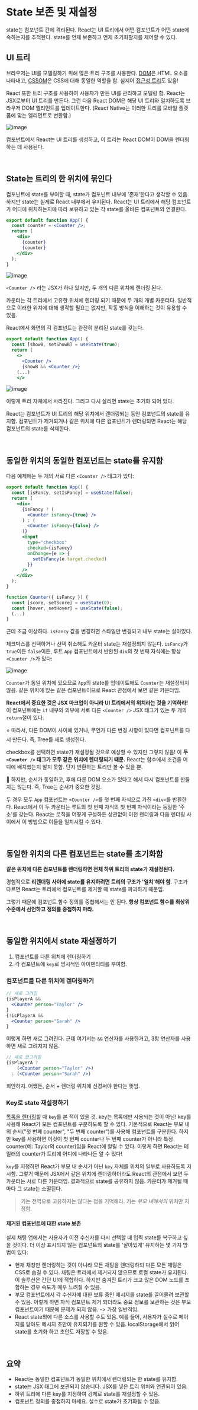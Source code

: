 # State 보존 및 재설정

state는 컴포넌트 간에 격리된다. React는 UI 트리에서 어떤 컴포넌트가 어떤 state에 속하는지를 추적한다. state를 언제 보존하고 언제 초기화할지를 제어할 수 있다.

## UI 트리

브라우저는 UI를 모델링하기 위해 많은 트리 구조를 사용한다. [DOM](https://developer.mozilla.org/ko/docs/Web/API/Document_Object_Model/Introduction)은 HTML 요소를 나타내고, [CSSOM](https://developer.mozilla.org/ko/docs/Web/API/CSS_Object_Model)은 CSS에 대해 동일한 역할을 함. 심지어 [접근성 트리](https://developer.mozilla.org/en-US/docs/Glossary/Accessibility_tree)도 있음!

React 또한 트리 구조를 사용하여 사용자가 만든 UI를 관리하고 모델링 함. React는 JSX로부터 UI 트리를 만든다. 그런 다음 React DOM은 해당 UI 트리와 일치하도록 브라우저 DOM 엘리먼트를 업데이트한다. (React Native는 이러한 트리를 모바일 플랫폼에 맞는 엘리먼트로 변환함.)

![image](https://github.com/pozafly/TIL/assets/59427983/9407f95f-9d58-45ca-8407-8ff99fdb1bc5)

컴포넌트에서 React는 UI 트리를 생성하고, 이 트리는 React DOM이 DOM을 렌더링하는 데 사용된다.

<br/>

## State는 트리의 한 위치에 묶인다

컴포넌트에 state를 부여할 때, state가 컴포넌트 내부에 '존재'한다고 생각할 수 있음. 하지만 state는 실제로 React 내부에서 유지된다. React는 UI 트리에서 해당 컴포넌트가 어디에 위치하는지에 따라 보유하고 있는 각 state를 올바른 컴포넌트와 연결한다.

```jsx
export default function App() {
  const counter = <Counter />;
  return (
    <div>
      {counter}
      {counter}
    </div>
  );
}
```

![image](https://github.com/pozafly/TIL/assets/59427983/3562c13b-db8b-49a6-b31e-6e04501aafdd)

`<Counter />` 라는 JSX가 하나 있지만, 두 개의 다른 위치에 렌더링 된다.

카운터는 각 트리에서 고유한 위치에 렌더링 되기 때문에 두 개의 개별 카운터다. 일반적으로 이러한 위치에 대해 생각할 필요는 없지만, 작동 방식을 이해하는 것이 유용할 수 있음.

React에서 화면의 각 컴포넌트는 완전히 분리된 state를 갖는다.

```jsx
export default function App() {
  const [showB, setShowB] = useState(true);
  return (
    <>
      <Counter />
      {showB && <Counter />} 
    (...)
    </>
```

![image](https://github.com/pozafly/TIL/assets/59427983/c2fad6f4-e4f4-4c5f-adba-cdb11b84caee)

이렇게 트리 자체에서 사라진다. 그리고 다시 살리면 state는 초기화 되어 있다.

React는 컴포넌트가 UI 트리의 해당 위치에서 렌더링되는 동안 컴포넌트의 state를 유지함. 컴포넌트가 제거되거나 같은 위치에 다른 컴포넌트가 렌더링되면 React는 해당 컴포넌트의 state를 삭제한다.

<br/>

## 동일한 위치의 동일한 컴포넌트는 state를 유지함

다음 예제에는 두 개의 서로 다른 `<Counter />` 태그가 있다:

```jsx
export default function App() {
  const [isFancy, setIsFancy] = useState(false);
  return (
    <div>
      {isFancy ? (
        <Counter isFancy={true} /> 
      ) : (
        <Counter isFancy={false} /> 
      )}
      <input
        type="checkbox"
        checked={isFancy}
        onChange={e => {
          setIsFancy(e.target.checked)
        }}
      />
    </div>
  );
}

function Counter({ isFancy }) {
  const [score, setScore] = useState(0);
  const [hover, setHover] = useState(false);
  (...)
}
```

근데 조금 이상하다. `isFancy` 값을 변경하면 스타일만 변경되고 내부 state는 살아있다.

체크박스를 선택하거나 선택 취소해도 카운터 state는 재설정되지 않는다. `isFancy`가 `true`이든 `false`이든, 루트 `App` 컴포넌트에서 반환된 `div`의 첫 번째 자식에는 항상 `<Counter />`가 있다:

![image](https://github.com/pozafly/TIL/assets/59427983/62c658f7-b9ae-4bbc-8d63-4ae12c72d7c9)

`Counter`가 동일 위치에 있으므로 `App`의 state를 업데이트해도 `Counter`는 재설정되지 않음. 같은 위치에 있는 같은 컴포넌트이므로 React 관점에서 보면 같은 카운터임.

**React에서 중요한 것은 JSX 마크업이 아니라 UI 트리에서의 위치라는 것을 기억하라!** 이 컴포넌트에는 `if` 내부와 외부에 서로 다른 `<Counter />` JSX 태그가 있는 두 개의 `return`절이 있다.

⭐️ 따라서, 다른 DOM이 사이에 있거나, 무언가 다른 변경 사항이 있다면 컴포넌트를 다시 만든다. 즉, Tree를 새로 생성한다.

checkbox를 선택하면 state가 재설정될 것으로 예상할 수 있지만 그렇지 않음! 이 **두 `<Counter />` 태그가 모두 같은 위치에 렌더링되기 때문.** React는 함수에서 조건을 어디에 배치했는지 알지 못함. 단지 반환하는 트리만 볼 수 있을 뿐.

📌 하지만, 순서가 동일하고, 후에 다른 DOM 요소가 있다고 해서 다시 컴포넌트를 만들지는 않는다. 즉, Tree는 순서가 중요한 것임.

두 경우 모두 `App` 컴포넌트는 `<Counter />`를 첫 번째 자식으로 가진 `<div>`를 반환한다. React에서 이 두 카운터는 루트의 첫 번째 자식의 첫 번째 자식이라는 동일한 '주소'를 갖는다. React는 로직을 어떻게 구성하든 상관없이 이전 렌더링과 다음 렌더링 사이에서 이 방법으로 이들을 일치시킬 수 있다.

<br/>

## 동일한 위치의 다른 컴포넌트는 state를 초기화함

**같은 위치에 다른 컴포넌트를 렌더링하면 전체 하위 트리의 state가 재설정된다.**

경험적으로 **리렌더링 사이에 state를 유지하려면 트리의 구조가 '일치'해야 함**. 구조가 다르면 React는 트리에서 컴포넌트를 제거할 때 state를 파괴하기 때문임.

그렇기 때문에 컴포넌트 함수 정의를 중첩해서는 안 된다. **항상 컴포넌트 함수를 최상위 수준에서 선언하고 정의를 중첩하지 마라.**

<br/>

## 동일한 위치에서 state 재설정하기

1. 컴포넌트를 다른 위치에 렌더링하기
2. 각 컴포넌트에 `key`로 명시적인 아이덴티티를 부여함.

### 컴포넌트를 다른 위치에 렌더링하기

```jsx
// 새로 그려짐
{isPlayerA &&
  <Counter person="Taylor" />
}
{!isPlayerA &&
  <Counter person="Sarah" />
}
```

이렇게 하면 새로 그려진다. 근데 여기서는 `&&` 연산자를 사용한거고, 3항 연산자를 사용하면 새로 그려지지 않음.

```jsx
// 새로 안그려짐
{isPlayerA ?
    (<Counter person="Taylor" />)
  : (<Counter person="Sarah" />)
```

희안하지. 어쨌든, 순서 + 렌더링 위치에 신경써야 한다는 뜻임.

### Key로 state 재설정하기

[목록을 렌더링](https://react-ko.dev/learn/rendering-lists#keeping-list-items-in-order-with-key)할 때 `key`를 본 적이 있을 것. key는 목록에만 사용되는 것이 아님! key를 사용해 React가 모든 컴포넌트를 구분하도록 할 수 있다. 기본적으로 React는 부모 내의 순서("첫 번째 counter", "두 번째 counter")를 사용해 컴포넌트를 구분한다. 하지만 key를 사용하면 이것이 첫 번째 counter나 두 번째 counter가 아니라 특정 counter(예: Taylor의 counter)임을 React에 알릴 수 있다. 이렇게 하면 React는 테일러의 counter가 트리에 어디에 나타나든 알 수 있다!

`key`를 지정하면 React가 부모 내 순서가 아닌 `key` 자체를 위치의 일부로 사용하도록 지시함. 그렇기 때문에 JSX에서 같은 위치에 렌더링하더라도 React의 관점에서 보면 두 카운터는 서로 다른 카운터임. 결과적으로 state를 공유하지 않음. 카운터가 제거될 때마다 그 state는 소멸된다.

> 키는 전역으로 고유하지는 않다는 점을 기억해라. 키는 *부모 내에서의* 위치만 지정함.

#### 제거된 컴포넌트에 대한 state 보존

실제 채팅 앱에서는 사용자가 이전 수신자를 다시 선택할 때 입력 state를 복구하고 싶을 것이다. 더 이상 표시되지 않는 컴포넌트의 state를 '살아있게' 유지하는 몇 가지 방법이 있다:

- 현재 채칭만 렌더링하는 것이 아니라 모든 채팅을 렌더링하되 다른 모든 채팅은 CSS로 숨길 수 있다. 채팅은 트리에서 제거되지 않으므로 로컬 state가 유지된다. 이 솔루션은 간단 UI에 적합하다. 하지만 숨겨진 트리가 크고 많은 DOM 노드를 포함하는 경우 속도가 매우 느려질 수 있음.
- 부모 컴포넌트에서 각 수신자에 대한 보류 중인 메시지를 state를 끌어올려 보관할 수 있음. 이렇게 하면 자식 컴포넌트 제거 되더라도 중요 정보를 보관하는 것은 부모 컴포넌트이기 때문에 문제가 되지 않음. -> 가장 일반적임.
- React state외에 다른 소스를 사용할 수도 있음. 예를 들어, 사용자가 실수로 페이지를 닫아도 메시지 초안이 유지되기를 원할 수 있음. localStorage에서 읽어 state를 초기화 하고 초안도 저장할 수 있음.

<br/>

## 요약

- React는 동일한 컴포넌트가 동일한 위치에서 렌더링되는 한 state를 유지함.
- state는 JSX 태그에 보관되지 않습니다. JSX를 넣은 트리 위치와 연관되어 있음.
- 하위 트리에 다른 key를 지정하여 강제로 state를 재설정할 수 있음.
- 컴포넌트 정의를 중첩하지 마세요. 실수로 state가 초기화될 수 있음.
